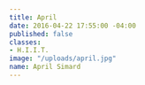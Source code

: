 ```yaml
---
title: April
date: 2016-04-22 17:55:00 -04:00
published: false
classes:
- H.I.I.T.
image: "/uploads/april.jpg"
name: April Simard
---
```


